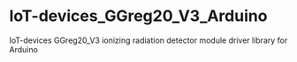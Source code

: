 # IoT-devices_GGreg20_V3_Arduino
IoT-devices GGreg20_V3 ionizing radiation detector module driver library for Arduino
